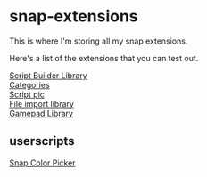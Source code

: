 # snap-extensions

This is where I'm storing all my snap extensions.

Here's a list of the extensions that you can test out.

<a href="https://snap.berkeley.edu/snap/snap.html#present:Username=ego-lay_atman-bay&ProjectName=script%20builder">Script Builder Library</a>
<br>
<a href="https://snap.berkeley.edu/snap/snap.html#present:Username=ego-lay_atman-bay&ProjectName=categories%20extension">Categories</a>
<br>
<a href="https://snap.berkeley.edu/snap/snap.html#present:Username=ego-lay_atman-bay&ProjectName=script%20pic">Script pic</a>
<br>
<a href="https://snap.berkeley.edu/snap/snap.html#present:Username=ego-lay_atman-bay&ProjectName=file%20import">File import library</a>
<br>
<a href="https://snap.berkeley.edu/snap/snap.html#present:Username=ego-lay_atman-bay&ProjectName=gamepad">Gamepad Library</a>

<h2>userscripts</h2>
<a href="https://ego-lay-atman-bay.github.io/snap-extensions/userscripts/Snap!%20Color%20Picker.user.js">Snap Color Picker</a>
<br>
<!-- [//]: # (<a href="https://ego-lay-atman-bay.github.io/snap-extensions/userscripts/Copy-paste%20scripts.user.js>Copy and Paste</a>) -->

